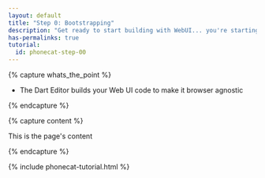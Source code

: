 ```yaml
---
layout: default
title: "Step 0: Bootstrapping"
description: "Get ready to start building with WebUI... you're starting a journey of discovery"
has-permalinks: true
tutorial:
  id: phonecat-step-00
---
```


{% capture whats_the_point %}

* The Dart Editor builds your Web UI code to make it browser agnostic

{% endcapture %}

{% capture content %}

This is the page's content

{% endcapture %}

{% include phonecat-tutorial.html %}
